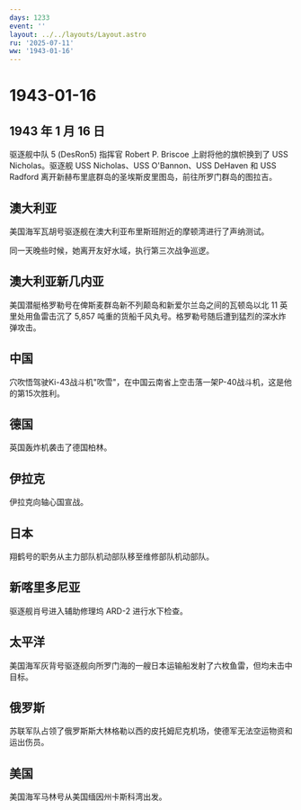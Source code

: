 ```yaml
---
days: 1233
event: ''
layout: ../../layouts/Layout.astro
ru: '2025-07-11'
ww: '1943-01-16'
---
```


# 1943-01-16

## 1943 年 1 月 16 日

驱逐舰中队 5 (DesRon5) 指挥官 Robert P. Briscoe 上尉将他的旗帜换到了 USS
Nicholas。驱逐舰 USS Nicholas、USS O\'Bannon、USS DeHaven 和 USS Radford
离开新赫布里底群岛的圣埃斯皮里图岛，前往所罗门群岛的图拉吉。

## 澳大利亚

美国海军瓦胡号驱逐舰在澳大利亚布里斯班附近的摩顿湾进行了声纳测试。

同一天晚些时候，她离开友好水域，执行第三次战争巡逻。

## 澳大利亚新几内亚

美国潜艇格罗勒号在俾斯麦群岛新不列颠岛和新爱尔兰岛之间的瓦顿岛以北 11
英里处用鱼雷击沉了 5,857
吨重的货船千风丸号。格罗勒号随后遭到猛烈的深水炸弹攻击。

## 中国

穴吹悟驾驶Ki-43战斗机"吹雪"，在中国云南省上空击落一架P-40战斗机，这是他的第15次胜利。

## 德国

英国轰炸机袭击了德国柏林。

## 伊拉克

伊拉克向轴心国宣战。

## 日本

翔鹤号的职务从主力部队机动部队移至维修部队机动部队。

## 新喀里多尼亚

驱逐舰肖号进入辅助修理坞 ARD-2 进行水下检查。

## 太平洋

美国海军灰背号驱逐舰向所罗门海的一艘日本运输船发射了六枚鱼雷，但均未击中目标。

## 俄罗斯

苏联军队占领了俄罗斯斯大林格勒以西的皮托姆尼克机场，使德军无法空运物资和运出伤员。

## 美国

美国海军马林号从美国缅因州卡斯科湾出发。